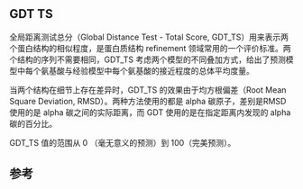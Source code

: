 #

## GDT TS

全局距离测试总分（Global Distance Test - Total Score, GDT_TS）用来表示两个蛋白结构的相似程度，是蛋白质结构 refinement 领域常用的一个评价标准。两个结构的序列不需要相同，GDT_TS 考虑两个模型的不同叠加方式，给出了预测模型中每个氨基酸与经验模型中每个氨基酸的接近程度的总体平均度量。

当两个结构在细节上存在差异时，GDT_TS 的效果由于均方根偏差（Root Mean Square Deviation, RMSD）。两种方法使用的都是 alpha 碳原子，差别是RMSD 使用的是 alpha 碳之间的实际距离，而 GDT 使用的是在指定距离内发现的 alpha 碳的百分比。 

GDT_TS 值的范围从 0 （毫无意义的预测）到 100（完美预测）。



## 参考

